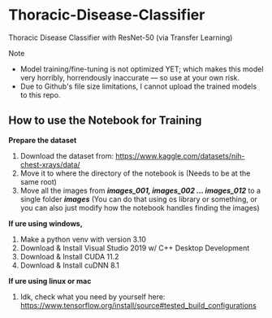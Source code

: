 # Thoracic-Disease-Classifier
Thoracic Disease Classifier with ResNet-50 (via Transfer Learning)

> [!NOTE]
> - Model training/fine-tuning is not optimized YET; which makes this model very horribly, horrendously inaccurate — so use at your own risk.
> - Due to Github's file size limitations, I cannot upload the trained models to this repo.

## How to use the Notebook for Training
**Prepare the dataset**
1. Download the dataset from: https://www.kaggle.com/datasets/nih-chest-xrays/data/
2. Move it to where the directory of the notebook is (Needs to be at the same root)
3. Move all the images from **_images_001, images_002 ... images_012_** to a single folder **_images_** (You can do that using os library or something, or you can also just modify how the notebook handles finding the images)

**If ure using windows,**
1. Make a python venv with version 3.10
2. Download & Install Visual Studio 2019 w/ C++ Desktop Development
3. Download & Install CUDA 11.2
4. Download & Install cuDNN 8.1


**If ure using linux or mac**
1. Idk, check what you need by yourself here: https://www.tensorflow.org/install/source#tested_build_configurations
